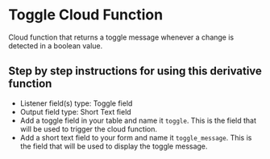 # Toggle Cloud Function

Cloud function that returns a toggle message whenever a change is detected in a boolean value.

## Step by step instructions for using this derivative function

- Listener field(s) type: Toggle field
- Output field type: Short Text field
- Add a toggle field in your table and name it `toggle`. This is the field that will be used to trigger the cloud function.
- Add a short text field to your form and name it `toggle_message`. This is the field that will be used to display the toggle message.
